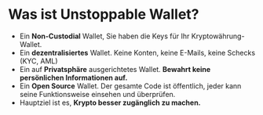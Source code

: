 # Was ist Unstoppable Wallet?

- Ein **Non-Custodial** Wallet, Sie haben die Keys für Ihr Kryptowährung-Wallet.
- Ein **dezentralisiertes** Wallet. Keine Konten, keine E-Mails, keine Schecks (KYC, AML)
- Ein auf **Privatsphäre** ausgerichtetes Wallet. **Bewahrt keine persönlichen Informationen auf.**
- Ein **Open Source** Wallet. Der gesamte Code ist öffentlich, jeder kann seine Funktionsweise einsehen und überprüfen.
- Hauptziel ist es, **Krypto besser zugänglich zu machen.**
